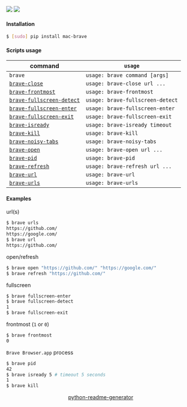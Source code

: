 <!--
https://pypi.org/project/readme-generator/
https://pypi.org/project/python-readme-generator/
-->

[![](https://img.shields.io/badge/OS-macOS-blue.svg?longCache=True)]()
[![](https://img.shields.io/badge/language-AppleScript-blue.svg?longCache=True)]()

#### Installation
```bash
$ [sudo] pip install mac-brave
```

#### Scripts usage
command|`usage`
-|-
`brave` |`usage: brave command [args]`
[`brave-close`](# "close tab by url") |`usage: brave-close url ...`
[`brave-frontmost`](# "print 1 if 'Brave Browser.app' is frontmost, else 0") |`usage: brave-frontmost`
[`brave-fullscreen-detect`](# "print 1 if 'Brave Browser.app' is in fullscreen mode, else 0") |`usage: brave-fullscreen-detect`
[`brave-fullscreen-enter`](# "enter fullscreen mode") |`usage: brave-fullscreen-enter`
[`brave-fullscreen-exit`](# "exit fullscreen mode") |`usage: brave-fullscreen-exit`
[`brave-isready`](# "print 1 if Brave Browser is active and ready, else 0") |`usage: brave-isready timeout`
[`brave-kill`](# "list tabs with playing audio") |`usage: brave-kill`
[`brave-noisy-tabs`](# "print") |`usage: brave-noisy-tabs`
[`brave-open`](# "open url(s)") |`usage: brave-open url ...`
[`brave-pid`](# "print 'Brave Browser.app' pid") |`usage: brave-pid`
[`brave-refresh`](# "refresh url(s)") |`usage: brave-refresh url ...`
[`brave-url`](# "print active url") |`usage: brave-url`
[`brave-urls`](# "print urls") |`usage: brave-urls`

#### Examples
url(s)
```bash
$ brave urls
https://github.com/
https://google.com/
$ brave url
https://github.com/
```

open/refresh
```bash
$ brave open "https://github.com/" "https://google.com/"
$ brave refresh "https://github.com/"
```

fullscreen
```bash
$ brave fullscreen-enter
$ brave fullscreen-detect
1
$ brave fullscreen-exit
```

frontmost (`1` or `0`)
```bash
$ brave frontmost
0
```

`Brave Browser.app` process
```bash
$ brave pid
42
$ brave isready 5 # timeout 5 seconds
1
$ brave kill
```

<p align="center">
    <a href="https://pypi.org/project/python-readme-generator/">python-readme-generator</a>
</p>